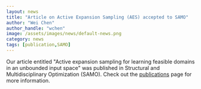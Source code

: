 ```yaml
---
layout: news
title: "Article on Active Expansion Sampling (AES) accepted to SAMO"
author: "Wei Chen"
author_handle: "wchen"
image: /assets/images/news/default-news.png
category: news
tags: [publication,SAMO]
---
```


Our article entitled "Active expansion sampling for learning feasible domains in an unbounded input space" was published in Structural and Multidisciplinary Optimization (SAMO). Check out the [publications](/papers/) page for more information.
